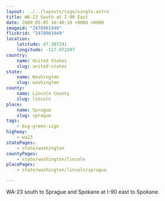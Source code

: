 ```yaml
---
layout: ../../layouts/sign/single.astro
title: WA-23 South at I-90 East
date: 2008-05-05 16:48:19 +0000 +0000
imageid: "2478901949"
flickrid: "2478901949"
location:
    latitude: 47.307241
    longitude: -117.972207
country:
    name: United States
    slug: united-states
state:
    name: Washington
    slug: washington
county:
    name: Lincoln County
    slug: lincoln
place:
    name: Sprague
    slug: sprague
tags:
    - big-green-sign
highway:
    - wa23
statePages:
    - state/washington
countyPages:
    - state/washington/lincoln
placePages:
    - state/washington/lincoln/sprague

---
```

WA-23 south to Sprague and Spokane at I-90 east to Spokane.